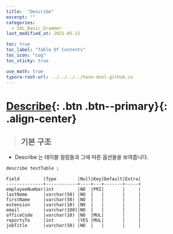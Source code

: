 ```yaml
---
title:  "Describe"
excerpt: ""
categories:
  - SQL_Basic_Grammer
last_modified_at: 2021-05-21

toc: true
toc_label: "Table Of Contents"
toc_icon: "cog"
toc_sticky: true

use_math: true 
typora-root-url: ../../../../hana-dool.github.io
---
```


# [Describe](#link){: .btn .btn--primary}{: .align-center}

> ## 기본 구조

- Describe 는 테이블 컬럼들과 그에 따른 옵션들을 보여줍니다.

```sql
describe testTable ;
```

```
Field         |Type        |Null|Key|Default|Extra|
--------------+------------+----+---+-------+-----+
employeeNumber|int         |NO  |PRI|       |     |
lastName      |varchar(50) |NO  |   |       |     |
firstName     |varchar(50) |NO  |   |       |     |
extension     |varchar(10) |NO  |   |       |     |
email         |varchar(100)|NO  |   |       |     |
officeCode    |varchar(10) |NO  |MUL|       |     |
reportsTo     |int         |YES |MUL|       |     |
jobTitle      |varchar(50) |NO  |   |       |     |
```

